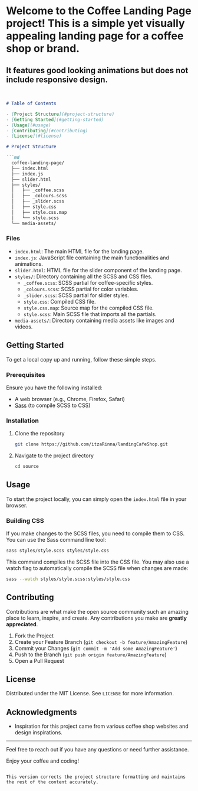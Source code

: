 # Welcome to the Coffee Landing Page project! This is a simple yet visually appealing landing page for a coffee shop or brand.
## It features good looking animations but does not include responsive design.


```markdown


# Table of Contents

- [Project Structure](#project-structure)
- [Getting Started](#getting-started)
- [Usage](#usage)
- [Contributing](#contributing)
- [License](#license)

# Project Structure

```md
  coffee-landing-page/
  ├── index.html
  ├── index.js
  ├── slider.html
  ├── styles/
  │   ├── _coffee.scss
  │   ├── _colours.scss
  │   ├── _slider.scss
  │   ├── style.css
  │   ├── style.css.map
  │   └── style.scss
  └── media-assets/
```

### Files

- `index.html`: The main HTML file for the landing page.
- `index.js`: JavaScript file containing the main functionalities and animations.
- `slider.html`: HTML file for the slider component of the landing page.
- `styles/`: Directory containing all the SCSS and CSS files.
  - `_coffee.scss`: SCSS partial for coffee-specific styles.
  - `_colours.scss`: SCSS partial for color variables.
  - `_slider.scss`: SCSS partial for slider styles.
  - `style.css`: Compiled CSS file.
  - `style.css.map`: Source map for the compiled CSS file.
  - `style.scss`: Main SCSS file that imports all the partials.
- `media-assets/`: Directory containing media assets like images and videos.

## Getting Started

To get a local copy up and running, follow these simple steps.

### Prerequisites

Ensure you have the following installed:

- A web browser (e.g., Chrome, Firefox, Safari)
- [Sass](https://sass-lang.com/install) (to compile SCSS to CSS)

### Installation

1. Clone the repository
   ```sh
   git clone https://github.com/itzaRinna/landingCafeShop.git
   ```
2. Navigate to the project directory
   ```sh
   cd source
   ```

## Usage

To start the project locally, you can simply open the `index.html` file in your browser.

### Building CSS

If you make changes to the SCSS files, you need to compile them to CSS. You can use the Sass command line tool:

```sh
sass styles/style.scss styles/style.css
```

This command compiles the SCSS file into the CSS file. You may also use a watch flag to automatically compile the SCSS file when changes are made:

```sh
sass --watch styles/style.scss:styles/style.css
```

## Contributing

Contributions are what make the open source community such an amazing place to learn, inspire, and create. Any contributions you make are **greatly appreciated**.

1. Fork the Project
2. Create your Feature Branch (`git checkout -b feature/AmazingFeature`)
3. Commit your Changes (`git commit -m 'Add some AmazingFeature'`)
4. Push to the Branch (`git push origin feature/AmazingFeature`)
5. Open a Pull Request

## License

Distributed under the MIT License. See `LICENSE` for more information.

## Acknowledgments

- Inspiration for this project came from various coffee shop websites and design inspirations.

---

Feel free to reach out if you have any questions or need further assistance.

Enjoy your coffee and coding!
```

This version corrects the project structure formatting and maintains the rest of the content accurately.
